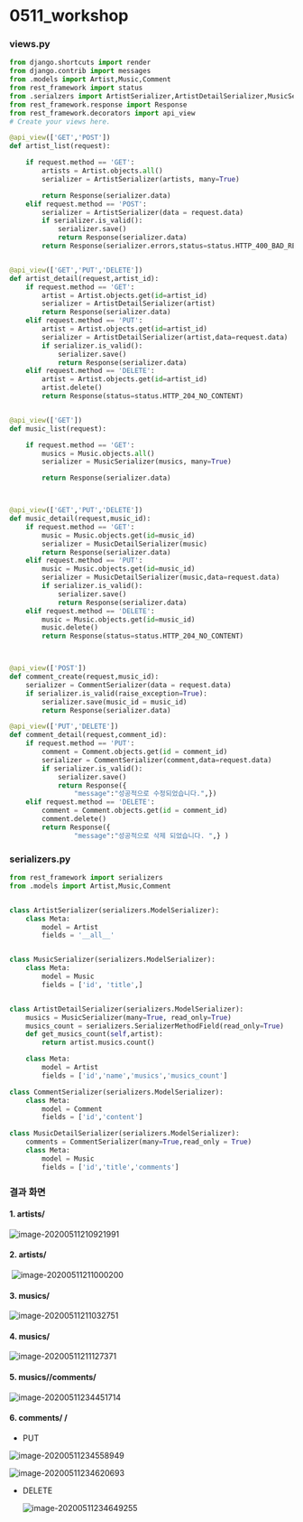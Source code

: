 # 0511_workshop



###  views.py

```python
from django.shortcuts import render
from django.contrib import messages
from .models import Artist,Music,Comment
from rest_framework import status
from .serialzers import ArtistSerializer,ArtistDetailSerializer,MusicSerializer,MusicDetailSerializer,CommentSerializer
from rest_framework.response import Response
from rest_framework.decorators import api_view
# Create your views here.

@api_view(['GET','POST'])
def artist_list(request):

    if request.method == 'GET':
        artists = Artist.objects.all()
        serializer = ArtistSerializer(artists, many=True)

        return Response(serializer.data)
    elif request.method == 'POST':
        serializer = ArtistSerializer(data = request.data)
        if serializer.is_valid():
            serializer.save()
            return Response(serializer.data)
        return Response(serializer.errors,status=status.HTTP_400_BAD_REQUEST)


@api_view(['GET','PUT','DELETE'])
def artist_detail(request,artist_id):
    if request.method == 'GET':
        artist = Artist.objects.get(id=artist_id)
        serializer = ArtistDetailSerializer(artist)
        return Response(serializer.data)
    elif request.method == 'PUT':
        artist = Artist.objects.get(id=artist_id)
        serializer = ArtistDetailSerializer(artist,data=request.data)
        if serializer.is_valid():
            serializer.save()
            return Response(serializer.data)
    elif request.method == 'DELETE':
        artist = Artist.objects.get(id=artist_id)
        artist.delete()
        return Response(status=status.HTTP_204_NO_CONTENT)


@api_view(['GET'])
def music_list(request):

    if request.method == 'GET':
        musics = Music.objects.all()
        serializer = MusicSerializer(musics, many=True)

        return Response(serializer.data)



@api_view(['GET','PUT','DELETE'])
def music_detail(request,music_id):
    if request.method == 'GET':
        music = Music.objects.get(id=music_id)
        serializer = MusicDetailSerializer(music)
        return Response(serializer.data)
    elif request.method == 'PUT':
        music = Music.objects.get(id=music_id)
        serializer = MusicDetailSerializer(music,data=request.data)
        if serializer.is_valid():
            serializer.save()
            return Response(serializer.data)
    elif request.method == 'DELETE':
        music = Music.objects.get(id=music_id)
        music.delete()
        return Response(status=status.HTTP_204_NO_CONTENT)



@api_view(['POST'])
def comment_create(request,music_id):
    serializer = CommentSerializer(data = request.data)
    if serializer.is_valid(raise_exception=True):
        serializer.save(music_id = music_id)
        return Response(serializer.data)

@api_view(['PUT','DELETE'])
def comment_detail(request,comment_id):
    if request.method == 'PUT':
        comment = Comment.objects.get(id = comment_id)
        serializer = CommentSerializer(comment,data=request.data)
        if serializer.is_valid():
            serializer.save()
            return Response({
                "message":"성공적으로 수정되었습니다.",})
    elif request.method == 'DELETE':
        comment = Comment.objects.get(id = comment_id)
        comment.delete()
        return Response({
                "message":"성공적으로 삭제 되었습니다. ",} )
```



### serializers.py

```python
from rest_framework import serializers
from .models import Artist,Music,Comment


class ArtistSerializer(serializers.ModelSerializer):
    class Meta:
        model = Artist
        fields = '__all__'


class MusicSerializer(serializers.ModelSerializer):
    class Meta:
        model = Music
        fields = ['id', 'title',]


class ArtistDetailSerializer(serializers.ModelSerializer):
    musics = MusicSerializer(many=True, read_only=True)
    musics_count = serializers.SerializerMethodField(read_only=True)
    def get_musics_count(self,artist):
        return artist.musics.count()

    class Meta:
        model = Artist
        fields = ['id','name','musics','musics_count']

class CommentSerializer(serializers.ModelSerializer):
    class Meta:
        model = Comment
        fields = ['id','content']

class MusicDetailSerializer(serializers.ModelSerializer):
    comments = CommentSerializer(many=True,read_only = True)
    class Meta:
        model = Music
        fields = ['id','title','comments']
```





### 결과 화면

#### 1. artists/

![image-20200511210921991](0511_workshop.assets/image-20200511210921991.png)



#### 2. artists/<int : artist_id >

​	![image-20200511211000200](0511_workshop.assets/image-20200511211000200.png)





#### 3.  musics/

![image-20200511211032751](0511_workshop.assets/image-20200511211032751.png)





#### 4. musics/<int : music_id>

![image-20200511211127371](0511_workshop.assets/image-20200511211127371.png)





#### 5. musics/<int : music_id >/comments/

![image-20200511234451714](0511_workshop.assets/image-20200511234451714.png)





#### 6. comments/<int : comment_id > /

- PUT

![image-20200511234558949](0511_workshop.assets/image-20200511234558949.png)

![image-20200511234620693](0511_workshop.assets/image-20200511234620693.png)



- DELETE

  ![image-20200511234649255](0511_workshop.assets/image-20200511234649255.png)